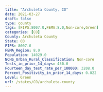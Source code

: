 ```yaml
---
title: "Archuleta County, CO"
date: 2021-03-27
draft: false
type: county
tags: [FIPS:8007.0,FEMA:8.0,Non-core,Green]
categories: [CO]
County: Archuleta County
State: CO
FIPS: 8007.0
FEMA_Region: 8.0
Population: 14029.0
NCHS_Urban_Rural_Classification: Non-core
Tests_in_prior_14_days: 450.0
Fourteen_day_test_rate_per_100000: 3208.0
Percent_Positivity_in_prior_14_days: 0.022
Level: Green
url: /states/CO/archuleta-county
---
```



